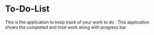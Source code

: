 # To-Do-List
This is the application to keep track of your work to do .
This application shows the completed and total work along with progress bar 
